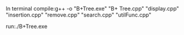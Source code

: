 
In terminal
compile:g++ -o "B+Tree.exe" "B+ Tree.cpp" "display.cpp" "insertion.cpp" "remove.cpp" "search.cpp" "utilFunc.cpp"

run:./B+Tree.exe

